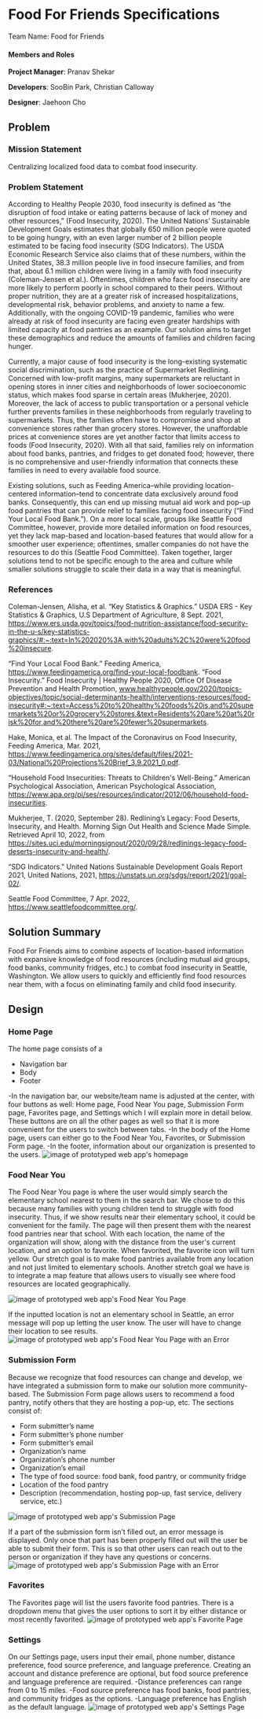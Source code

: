 # Food For Friends Specifications
Team Name: Food for Friends

#### Members and Roles
**Project Manager**: Pranav Shekar

**Developers**: SooBin Park, Christian Calloway

**Designer**: Jaehoon Cho

## Problem
### Mission Statement
Centralizing localized food data to combat food insecurity.

### Problem Statement
According to Healthy People 2030, food insecurity is defined as “the disruption of food intake or eating patterns because of lack of money and other resources,” (Food Insecurity, 2020). The United Nations’ Sustainable Development Goals estimates that globally 650 million people were quoted to be going hungry, with an even larger number of 2 billion people estimated to be facing food insecurity (SDG Indicators). The USDA Economic Research Service also claims that of these numbers, within the United States, 38.3 million people live in food insecure families, and from that, about 6.1 million children were living in a family with food insecurity (Coleman-Jensen et al.). Oftentimes, children who face food insecurity are more likely to perform poorly in school compared to their peers. Without proper nutrition, they are at a greater risk of increased hospitalizations, developmental risk, behavior problems, and anxiety to name a few. Additionally, with the ongoing COVID-19 pandemic, families who were already at risk of food insecurity are facing even greater hardships with limited capacity at food pantries as an example. Our solution aims to target these demographics and reduce the amounts of families and children facing hunger.

Currently, a major cause of food insecurity is the long-existing systematic social discrimination, such as the practice of Supermarket Redlining. Concerned with low-profit margins, many supermarkets are reluctant in opening stores in inner cities and neighborhoods of lower socioeconomic status, which makes food sparse in certain areas (Mukherjee, 2020). Moreover, the lack of access to public transportation or a personal vehicle further prevents families in these neighborhoods from regularly traveling to supermarkets. Thus, the families often have to compromise and shop at convenience stores rather than grocery stores. However, the unaffordable prices at convenience stores are yet another factor that limits access to foods (Food Insecurity, 2020). With all that said, families rely on information about food banks, pantries, and fridges to get donated food; however, there is no comprehensive and user-friendly information that connects these families in need to every available food source.

Existing solutions, such as Feeding America–while providing location-centered information–tend to concentrate data exclusively around food banks. Consequently, this can end up missing mutual aid work and pop-up food pantries that can provide relief to families facing food insecurity (“Find Your Local Food Bank.”). On a more local scale, groups like Seattle Food Committee, however, provide more detailed information on food resources, yet they lack map-based and location-based features that would allow for a smoother user experience; oftentimes, smaller companies do not have the resources to do this (Seattle Food Committee). Taken together, larger solutions tend to not be specific enough to the area and culture while smaller solutions struggle to scale their data in a way that is meaningful. 


### References
Coleman-Jensen, Alisha, et al. “Key Statistics &amp; Graphics.” USDA ERS - Key Statistics &amp; Graphics, U.S Department of Agriculture, 8 Sept. 2021, https://www.ers.usda.gov/topics/food-nutrition-assistance/food-security-in-the-u-s/key-statistics-graphics/#:~:text=In%202020%3A,with%20adults%2C%20were%20food%20insecure. 

“Find Your Local Food Bank.” Feeding America, https://www.feedingamerica.org/find-your-local-foodbank. 
“Food Insecurity.” Food Insecurity | Healthy People 2020, Office Of Disease Prevention and Health Promotion, www.healthypeople.gov/2020/topics-objectives/topic/social-determinants-health/interventions-resources/food-insecurity#:~:text=Access%20to%20healthy%20foods%20is,and%20supermarkets%20or%20grocery%20stores.&text=Residents%20are%20at%20risk%20for,and%20there%20are%20fewer%20supermarkets. 

Hake, Monica, et al. The Impact of the Coronavirus on Food Insecurity, Feeding America, Mar. 2021, https://www.feedingamerica.org/sites/default/files/2021-03/National%20Projections%20Brief_3.9.2021_0.pdf. 

“Household Food Insecurities: Threats to Children's Well-Being.” American Psychological Association, American Psychological Association, https://www.apa.org/pi/ses/resources/indicator/2012/06/household-food-insecurities. 

Mukherjee, T. (2020, September 28). Redlining’s Legacy: Food Deserts, Insecurity, and
Health. Morning Sign Out Health and Science Made Simple. Retrieved April 10, 2022, from https://sites.uci.edu/morningsignout/2020/09/28/redlinings-legacy-food-deserts-insecurity-and-health/. 

“SDG Indicators.” United Nations Sustainable Development Goals Report 2021, United Nations, 2021, https://unstats.un.org/sdgs/report/2021/goal-02/. 

Seattle Food Committee, 7 Apr. 2022, https://www.seattlefoodcommittee.org/. 

## Solution Summary
Food For Friends aims to combine aspects of location-based information with expansive knowledge of food resources (including mutual aid groups, food banks, community fridges, etc.) to combat food insecurity in Seattle, Washington. We allow users to quickly and efficiently find food resources near them, with a focus on eliminating family and child food insecurity.

## Design
### Home Page

The home page consists of a 
<ul>
<li> Navigation bar </li>
<li> Body </li>
<li> Footer </li>
</ul>

-In the navigation bar, our website/team name is adjusted at the center, with four buttons as well: Home page, Food Near You page, Submission Form page, Favorites page, and Settings which I will explain more in detail below. These buttons are on all the other pages as well so that it is more convenient for the users to switch between tabs. 
-In the body of the Home page, users can either go to the Food Near You, Favorites, or Submission Form page. 
-In the footer, information about our organization is presented to the users.
<img src="imgs/home-page.jpg" alt="image of prototyped web app's homepage">



### Food Near You
The Food Near You page is where the user would simply search the elementary school nearest to them in the search bar. We chose to do this because many families with young children tend to struggle with food insecurity. Thus, if we show results near their elementary school, it could be convenient for the family. The page will then present them with the nearest food pantries near that school. With each location, the name of the organization will show, along with the distance from the user's current location, and an option to favorite. When favorited, the favorite icon will turn yellow. 
Our stretch goal is to make food pantries available from any location and not just limited to elementary schools. Another stretch goal we have is to integrate a map feature that allows users to visually see where food resources are located geographically. 

<img src="imgs/food-near-you-page.jpg" alt="image of prototyped web app's Food Near You Page">


If the inputted location is not an elementary school in Seattle, an error message will pop up letting the user know. The user will have to change their location to see results.
<img src="imgs/food-near-you-page-error.jpg" alt="image of prototyped web app's Food Near You Page with an Error">

### Submission Form
Because we recognize that food resources can change and develop, we have integrated a submission form to make our solution more community-based. The Submission Form page allows users to recommend a food pantry, notify others that they are hosting a pop-up, etc. The sections consist of: 
<ul>
<li> Form submitter’s name </li>
<li> Form submitter’s phone number </li>
<li> Form submitter’s email </li>
<li> Organization’s name </li>
<li> Organization’s phone number </li>
<li> Organization’s email </li>
<li> The type of food source: food bank, food pantry, or community fridge </li>
<li> Location of the food pantry </li>
<li> Description (recommendation, hosting pop-up, fast service, delivery service, etc.) </li>
</ul>

<img src="imgs/submission-form-page.jpg" alt="image of prototyped web app's Submission Page">


If a part of the submission form isn’t filled out, an error message is displayed. Only once that part has been properly filled out will the user be able to submit their form. This is so that other users can reach out to the person or organization if they have any questions or concerns. 
<img src="imgs/submission-form-page-error.jpg" alt="image of prototyped web app's Submission Page with an Error">


### Favorites
The Favorites page will list the users favorite food pantries. There is a dropdown menu that gives the user options to sort it by either distance or most recently favorited.
<img src="imgs/favorite-page.jpg" alt="image of prototyped web app's Favorite Page">

### Settings
On our Settings page, users input their email, phone number, distance preference, food source preference, and language preference. Creating an account and distance preference are optional, but food source preference and language preference are required. 
-Distance preferences can range from 0 to 15 miles. 
-Food source preference has food banks, food pantries, and community fridges as the options. 
-Language preference has English as the default language.
<img src="imgs/settings.jpg" alt="image of prototyped web app's Settings Page">
